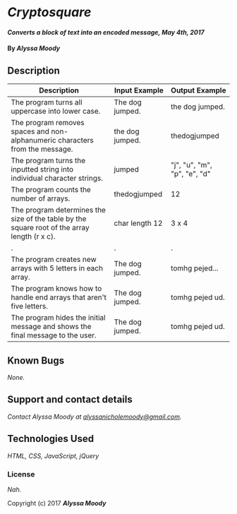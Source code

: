 
# _Cryptosquare_

#### _Converts a block of text into an encoded message, May 4th, 2017_

#### By _**Alyssa Moody**_

## Description

| Description  | Input Example | Output Example |
| ------------- | ------------- | ------------- |
| The program turns all uppercase into lower case.  | The dog jumped.  | the dog jumped.  |
| The program removes spaces and non-alphanumeric characters from the message.  | the dog jumped.  | thedogjumped  |
| The program turns the inputted string into individual character strings.  | jumped  | "j", "u", "m", "p", "e", "d"  |
| The program counts the number of arrays.  | thedogjumped  | 12   |
| The program determines the size of the table by the square root of the array length (r x c).  | char length 12  | 3 x 4  |
| .  | .  | .  |
| The program creates new arrays with 5 letters in each array.  | The dog jumped.  | tomhg pejed...  |
| The program knows how to handle end arrays that aren't five letters.  | The dog jumped.  | tomhg pejed ud.  |
| The program hides the initial message and shows the final message to the user.  | The dog jumped.  | tomhg pejed ud.  |

 ## Known Bugs
_None._

 ## Support and contact details
_Contact Alyssa Moody at alyssanicholemoody@gmail.com._

 ## Technologies Used

 _HTML, CSS, JavaScript, jQuery_

 ### License

 *Nah.*

 Copyright (c) 2017 **_Alyssa Moody_**
